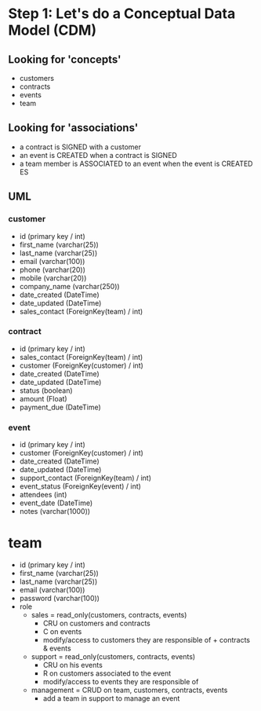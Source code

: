 # Step 1: Let's do a Conceptual Data Model (CDM)

## Looking for 'concepts'

- customers
- contracts
- events
- team

## Looking for 'associations'

- a contract is SIGNED with a customer
- an event is CREATED when a contract is SIGNED
- a team member is ASSOCIATED to an event when the event is CREATED
 ES

## UML

### customer

- id (primary key / int)
- first_name (varchar(25))
- last_name (varchar(25))
- email (varchar(100))
- phone (varchar(20))
- mobile (varchar(20))
- company_name (varchar(250))
- date_created (DateTime)
- date_updated (DateTime)
- sales_contact (ForeignKey(team) / int)

### contract

- id (primary key / int)
- sales_contact (ForeignKey(team) / int)
- customer (ForeignKey(customer) / int)
- date_created (DateTime)
- date_updated (DateTime)
- status (boolean)
- amount (Float)
- payment_due (DateTime)

### event

- id (primary key / int)
- customer (ForeignKey(customer) / int)
- date_created (DateTime)
- date_updated (DateTime)
- support_contact (ForeignKey(team) / int)
- event_status (ForeignKey(event) / int)
- attendees (int)
- event_date (DateTime)
- notes (varchar(1000))

# team

- id (primary key / int)
- first_name (varchar(25))
- last_name (varchar(25))
- email (varchar(100))
- password (varchar(100))
- role
    * sales = read_only(customers, contracts, events)
        * CRU on customers and contracts
        * C on events
        * modify/access to customers they are responsible of + contracts & events
    * support = read_only(customers, contracts, events)
        * CRU on his events
        * R on customers associated to the event
        * modify/access to events they are responsible of
    * management = CRUD on team, customers, contracts, events
        * add a team in support to manage an event